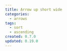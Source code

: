 ```yaml
---
title: Arrow up short wide
categories:
  - arrows
tags:
  - sort
  - ascending
created: 0.7.0
updated: 0.19.0
---
```

